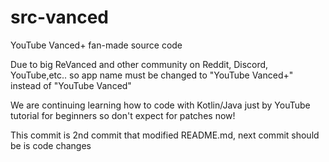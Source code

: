 # src-vanced
YouTube Vanced+ fan-made source code

Due to big ReVanced and other community on Reddit, Discord, YouTube,etc.. so app name must be changed to "YouTube Vanced+" instead of "YouTube Vanced"

We are continuing learning how to code with Kotlin/Java just by YouTube tutorial for beginners so don't expect for patches now!

This commit is 2nd commit that modified README.md, next commit should be is code changes
